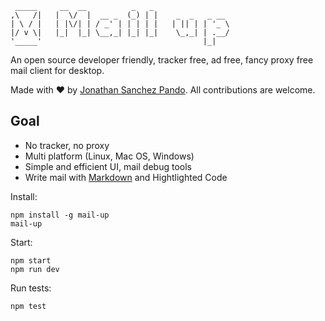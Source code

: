      _____     __  __          _   _
    ,\   /|   |  \/  |  __ _  (_) | |    _  _   _ __
    | \ / |   | |\/| | / _' | | | | |   | || | | '_ \
    |/ v \|   |_|  |_| \__,_| |_| |_|    \_,_| | .__/
    '_____'                                    |_|



An open source developer friendly, tracker free, ad free, fancy proxy free mail client for desktop.

Made with ♥ by [Jonathan Sanchez Pando](http://github.com/j-san/). All contributions are welcome.


## Goal

- No tracker, no proxy
- Multi platform (Linux, Mac OS, Windows)
- Simple and efficient UI, mail debug tools
- Write mail with [Markdown](https://guides.github.com/features/mastering-markdown/) and Hightlighted Code


Install:

    npm install -g mail-up
    mail-up


Start:

    npm start
    npm run dev


Run tests:

    npm test
